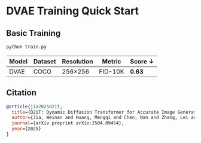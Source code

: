 # DVAE Training Quick Start

## Basic Training

```bash
python train.py 
```


| Model | Dataset | Resolution | Metric  | Score ↓  |
| ----- | ------- | ---------- | ------- | -------- |
| DVAE  | COCO    | 256×256    | FID-10K | **0.63** |



## Citation

```bibtex
@article{jia2025d2it,
  title={D2iT: Dynamic Diffusion Transformer for Accurate Image Generation},
  author={Jia, Weinan and Huang, Mengqi and Chen, Nan and Zhang, Lei and Mao, Zhendong},
  journal={arXiv preprint arXiv:2504.09454},
  year={2025}
}
```